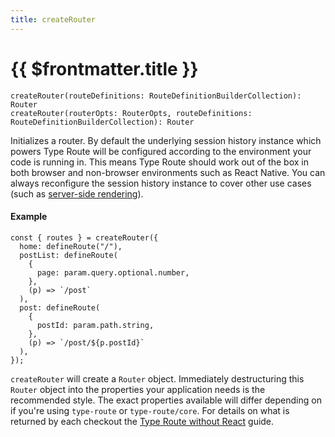 ```yaml
---
title: createRouter
---
```


# {{ $frontmatter.title }}

```tsx
createRouter(routeDefinitions: RouteDefinitionBuilderCollection): Router
createRouter(routerOpts: RouterOpts, routeDefinitions: RouteDefinitionBuilderCollection): Router
```

Initializes a router. By default the underlying session history instance which powers Type
Route will be configured according to the environment your code is running in. This
means Type Route should work out of the box in both browser and non-browser environments
such as React Native. You can always reconfigure the session history instance to
cover other use cases (such as [server-side rendering](../../guides/server-side-rendering.md)).

#### Example

```tsx
const { routes } = createRouter({
  home: defineRoute("/"),
  postList: defineRoute(
    {
      page: param.query.optional.number,
    },
    (p) => `/post`
  ),
  post: defineRoute(
    {
      postId: param.path.string,
    },
    (p) => `/post/${p.postId}`
  ),
});
```

`createRouter` will create a `Router` object. Immediately destructuring this `Router` object into the properties your application needs is the recommended style. The exact properties available will differ depending on if you're using `type-route` or `type-route/core`. For details on what is returned by each checkout the [Type Route without React](../../guides/type-route-without-react.md) guide.
